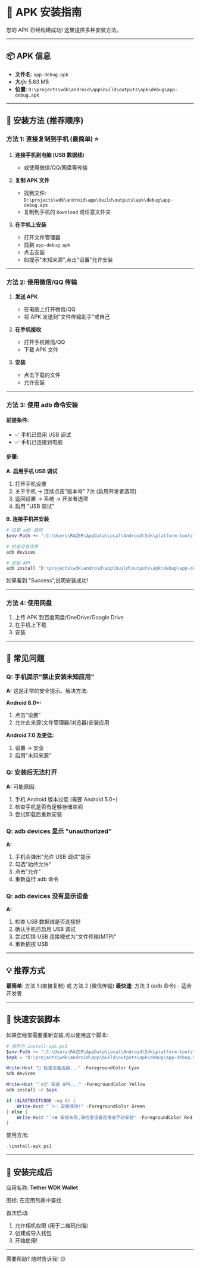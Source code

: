 # 📱 APK 安装指南

您的 APK 已经构建成功! 这里提供多种安装方法。

---

## 📦 APK 信息

- **文件名**: `app-debug.apk`
- **大小**: 5.63 MB
- **位置**: `D:\projects\wdk\android\app\build\outputs\apk\debug\app-debug.apk`

---

## 🚀 安装方法 (推荐顺序)

### 方法 1: 直接复制到手机 (最简单) ⭐

1. **连接手机到电脑 (USB 数据线)**
   - 或使用微信/QQ/网盘等传输

2. **复制 APK 文件**
   - 找到文件: `D:\projects\wdk\android\app\build\outputs\apk\debug\app-debug.apk`
   - 复制到手机的 `Download` 或任意文件夹

3. **在手机上安装**
   - 打开文件管理器
   - 找到 `app-debug.apk`
   - 点击安装
   - 如提示"未知来源",点击"设置"允许安装

---

### 方法 2: 使用微信/QQ 传输

1. **发送 APK**
   - 在电脑上打开微信/QQ
   - 将 APK 发送到"文件传输助手"或自己

2. **在手机接收**
   - 打开手机微信/QQ
   - 下载 APK 文件

3. **安装**
   - 点击下载的文件
   - 允许安装

---

### 方法 3: 使用 adb 命令安装

#### 前提条件:
- ✅ 手机已启用 USB 调试
- ✅ 手机已连接到电脑

#### 步骤:

**A. 启用手机 USB 调试**

1. 打开手机设置
2. 关于手机 → 连续点击"版本号" 7次 (启用开发者选项)
3. 返回设置 → 系统 → 开发者选项
4. 启用 "USB 调试"

**B. 连接手机并安装**

```powershell
# 设置 adb 路径
$env:Path += ";C:\Users\RAZER\AppData\Local\Android\Sdk\platform-tools"

# 检查设备连接
adb devices

# 安装 APK
adb install "D:\projects\wdk\android\app\build\outputs\apk\debug\app-debug.apk"
```

如果看到 "Success",说明安装成功!

---

### 方法 4: 使用网盘

1. 上传 APK 到百度网盘/OneDrive/Google Drive
2. 在手机上下载
3. 安装

---

## 🔧 常见问题

### Q: 手机提示"禁止安装未知应用"

**A:** 这是正常的安全提示。解决方法:

**Android 8.0+:**
1. 点击"设置"
2. 允许此来源(文件管理器/浏览器)安装应用

**Android 7.0 及更低:**
1. 设置 → 安全
2. 启用"未知来源"

### Q: 安装后无法打开

**A:** 可能原因:
1. 手机 Android 版本过低 (需要 Android 5.0+)
2. 检查手机是否有足够存储空间
3. 尝试卸载后重新安装

### Q: adb devices 显示 "unauthorized"

**A:** 
1. 手机会弹出"允许 USB 调试"提示
2. 勾选"始终允许"
3. 点击"允许"
4. 重新运行 adb 命令

### Q: adb devices 没有显示设备

**A:**
1. 检查 USB 数据线是否连接好
2. 确认手机已启用 USB 调试
3. 尝试切换 USB 连接模式为"文件传输(MTP)"
4. 重新插拔 USB

---

## 💡 推荐方式

**最简单**: 方法 1 (直接复制) 或 方法 2 (微信传输)
**最快速**: 方法 3 (adb 命令) - 适合开发者

---

## 📝 快速安装脚本

如果您经常需要重新安装,可以使用这个脚本:

```powershell
# 保存为 install-apk.ps1
$env:Path += ";C:\Users\RAZER\AppData\Local\Android\Sdk\platform-tools"
$apk = "D:\projects\wdk\android\app\build\outputs\apk\debug\app-debug.apk"

Write-Host "📱 检查设备连接..." -ForegroundColor Cyan
adb devices

Write-Host "`n📦 安装 APK..." -ForegroundColor Yellow
adb install -r $apk

if ($LASTEXITCODE -eq 0) {
    Write-Host "`n✅ 安装成功!" -ForegroundColor Green
} else {
    Write-Host "`n❌ 安装失败,请检查设备连接或手动安装" -ForegroundColor Red
}
```

使用方法:
```powershell
.\install-apk.ps1
```

---

## 🎯 安装完成后

应用名称: **Tether WDK Wallet**

图标: 在应用列表中查找

首次启动:
1. 允许相机权限 (用于二维码扫描)
2. 创建或导入钱包
3. 开始使用!

---

需要帮助? 随时告诉我! 😊
